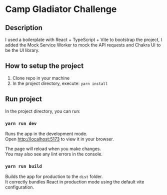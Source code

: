 # Camp Gladiator Challenge

## Description

I used a boilerplate with React + TypeScript + Vite to bootstrap the project, I added the Mock Service Worker to mock the API requests and Chakra UI to be the UI library.

## How to setup the project

1. Clone repo in your machine
2. In the project directory, execute: `yarn install`

## Run project

In the project directory, you can run:

### `yarn run dev`

Runs the app in the development mode.\
Open [http://localhost:5173](http://localhost:5173) to view it in your browser.

The page will reload when you make changes.\
You may also see any lint errors in the console.

### `yarn run build`

Builds the app for production to the `dist` folder.\
It correctly bundles React in production mode using the default vite configuration.
